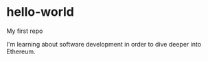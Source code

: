 # hello-world
My first repo

I'm learning about software development in order to dive deeper into Ethereum.
